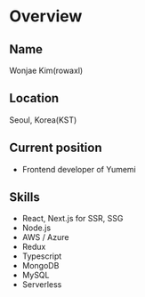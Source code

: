 # Overview

## Name
Wonjae Kim(rowaxl)

## Location
Seoul, Korea(KST)

## Current position
- Frontend developer of Yumemi

## Skills
- React, Next.js for SSR, SSG
- Node.js
- AWS / Azure
- Redux
- Typescript
- MongoDB
- MySQL
- Serverless
